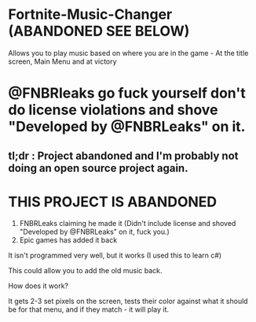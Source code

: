 # Fortnite-Music-Changer (ABANDONED SEE BELOW)
Allows you to play music based on where you are in the game - At the title screen, Main Menu and at victory

# @FNBRleaks go fuck yourself don't do license violations and shove "Developed by @FNBRLeaks" on it.

## tl;dr : Project abandoned and I'm probably not doing an open source project again. 

# THIS PROJECT IS ABANDONED
1. FNBRLeaks claiming he made it (Didn't include license and shoved "Developed by @FNBRLeaks" on it, fuck you.)
2. Epic games has added it back


It isn't programmed very well, but it works (I used this to learn c#)

This could allow you to add the old music back.

How does it work?

It gets 2-3 set pixels on the screen, tests their color against what it should be for that menu, and if they match - it will play it.
